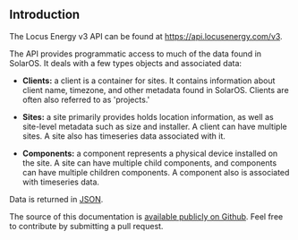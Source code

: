 ## Introduction

The Locus Energy v3 API can be found at <https://api.locusenergy.com/v3>.

The API provides programmatic access to much of the data found in SolarOS. It deals with a few types objects and associated data:

- **Clients:** a client is a container for sites. It contains information about client name, timezone, and other metadata found in SolarOS. Clients are often also referred to as 'projects.'

- **Sites:** a site primarily provides holds location information, as well as site-level metadata such as size and installer. A client can have multiple sites. A site also has timeseries data associated with it.

- **Components:** a component represents a physical device installed on the site. A site can have multiple child components, and components can have multiple children components. A component also is associated with timeseries data.

Data is returned in [JSON](http://en.wikipedia.org/wiki/JSON).

The source of this documentation is [available publicly on Github](https://github.com/LocusEnergy/api-docs). Feel free to contribute by submitting a pull request.
